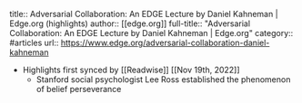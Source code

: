 title:: Adversarial Collaboration: An EDGE Lecture by Daniel Kahneman | Edge.org (highlights)
author:: [[edge.org]]
full-title:: "Adversarial Collaboration: An EDGE Lecture by Daniel Kahneman | Edge.org"
category:: #articles
url:: https://www.edge.org/adversarial-collaboration-daniel-kahneman

- Highlights first synced by [[Readwise]] [[Nov 19th, 2022]]
	- Stanford social psychologist Lee Ross established the phenomenon of belief perseverance